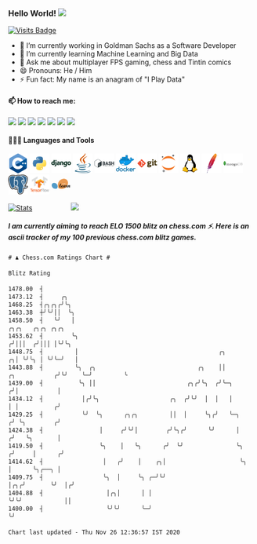   ### Hello World!  <img src="https://github.com/sciencepal/sciencepal/blob/master/assets/Hi.gif" width="29px">
  [![Visits Badge](https://badges.pufler.dev/visits/sciencepal/sciencepal)](https://badges.pufler.dev/visits/sciencepal/sciencepal)
  
  - 🔭 I’m currently working in Goldman Sachs as a Software Developer
  - 🌱 I’m currently learning Machine Learning and Big Data
  - 💬 Ask me about multiplayer FPS gaming, chess and Tintin comics
  - 😄 Pronouns: He / Him
  - ⚡ Fun fact: My name is an anagram of "I Play Data"
  
  #### 📫 How to reach me:   
  [<img src="https://upload.wikimedia.org/wikipedia/commons/8/83/Steam_icon_logo.svg" width="3.5%"/>](https://steamcommunity.com/id/mongocds/)
  [<img src="https://github.com/sciencepal/sciencepal/blob/master/assets/discord-round.svg" width="3.5%"/>](https://discord.gg/MnUUbHe)
  [<img src="https://img.icons8.com/color/48/000000/twitter.png" width="3.5%"/>](https://twitter.com/sciencepal)
  [<img src="https://img.icons8.com/color/48/000000/linkedin.png" width="3.5%"/>](https://www.linkedin.com/in/adityapal1/)
  [<img src="https://img.icons8.com/fluent/48/000000/facebook-new.png" width="3.5%"/>](https://www.facebook.com/sciencepal/)
  [<img src="https://img.icons8.com/fluent/48/000000/instagram-new.png" width="3.5%"/>](https://www.instagram.com/aditya_sciencepal/)
  <a href="mailto:aditya.pal.science@gmail.com"> <img src="https://img.icons8.com/fluent/48/000000/gmail.png" width="3.5%"/> </a>
  
  #### 👨🏻‍💻 Languages and Tools <br />
  <code><img height="40" src="https://raw.githubusercontent.com/github/explore/80688e429a7d4ef2fca1e82350fe8e3517d3494d/topics/cpp/cpp.png"></code>
  <code><img height="40" src="https://raw.githubusercontent.com/github/explore/80688e429a7d4ef2fca1e82350fe8e3517d3494d/topics/python/python.png"></code>
  <code><img height="40" src="https://raw.githubusercontent.com/github/explore/80688e429a7d4ef2fca1e82350fe8e3517d3494d/topics/django/django.png"></code>
  <code><img height="40" src="https://raw.githubusercontent.com/github/explore/80688e429a7d4ef2fca1e82350fe8e3517d3494d/topics/java/java.png"></code>
  <code><img height="40" src="https://raw.githubusercontent.com/github/explore/80688e429a7d4ef2fca1e82350fe8e3517d3494d/topics/bash/bash.png"></code>
  <code><img height="40" src="https://raw.githubusercontent.com/github/explore/80688e429a7d4ef2fca1e82350fe8e3517d3494d/topics/docker/docker.png"></code>
  <code><img height="40" src="https://raw.githubusercontent.com/github/explore/80688e429a7d4ef2fca1e82350fe8e3517d3494d/topics/git/git.png"></code>
  <code><img height="40" src="https://raw.githubusercontent.com/github/explore/80688e429a7d4ef2fca1e82350fe8e3517d3494d/topics/jupyter-notebook/jupyter-notebook.png"></code>
  <code><img height="40" src="https://raw.githubusercontent.com/github/explore/80688e429a7d4ef2fca1e82350fe8e3517d3494d/topics/linux/linux.png"></code>
  <code><img height="40" src="https://raw.githubusercontent.com/github/explore/80688e429a7d4ef2fca1e82350fe8e3517d3494d/topics/maven/maven.png"></code>
  <code><img height="40" src="https://raw.githubusercontent.com/github/explore/80688e429a7d4ef2fca1e82350fe8e3517d3494d/topics/mongodb/mongodb.png"></code>
  <code><img height="40" src="https://raw.githubusercontent.com/github/explore/80688e429a7d4ef2fca1e82350fe8e3517d3494d/topics/postgresql/postgresql.png"></code>
  <code><img height="40" src="https://raw.githubusercontent.com/github/explore/80688e429a7d4ef2fca1e82350fe8e3517d3494d/topics/tensorflow/tensorflow.png"></code>
  <code><img height="40" src="https://raw.githubusercontent.com/github/explore/80688e429a7d4ef2fca1e82350fe8e3517d3494d/topics/scikit-learn/scikit-learn.png"></code>
  
  [![Stats](https://github-readme-stats.vercel.app/api?username=sciencepal&show_icons=true&theme=radical)](https://github-readme-stats.vercel.app/api?username=sciencepal&show_icons=true&theme=radical)&nbsp; &nbsp; &nbsp; &nbsp; &nbsp; &nbsp; &nbsp; &nbsp; &nbsp; &nbsp; <img src="https://github.com/sciencepal/sciencepal/blob/master/assets/saved.gif" width="195">
  
  ##### I am currently aiming to reach ELO 1500 blitz on chess.com ⚡. Here is an ascii tracker of my 100 previous chess.com blitz games.

  ```
  # ♟︎ Chess.com Ratings Chart #
  
  Blitz Rating

 1478.00  ┤
 1473.12  ┤     ╭╮
 1468.25  ┤╭╮╭╮╭╯╰╮
 1463.38  ┼╯╰╯││  ╰╮
 1458.50  ┤   ╰╯   │                                                                         ╭╮╭╮   ╭╮╭╮ ╭╮╭╮
 1453.62  ┤        ╰╮                                                                       ╭╯│││  ╭╯│││ │╰╯╰╮
 1448.75  ┤         │                                        ╭╮                           ╭╮│ ╰╯╰╮ │ ╰╯╰─╯   │
 1443.88  ┤         ╰╮  ╭╮                             ╭╮    ││             ╭╮           ╭╯╰╯    ╰─╯         ╰
 1439.00  ┤          ╰╮ ││                          ╭╮╭╯╰╮  ╭╯╰─╮          ╭╯│           │
 1434.12  ┤           │╭╯╰╮                    ╭╮  ╭╯╰╯  │  │   │          │ │          ╭╯
 1429.25  ┤           ╰╯  ╰╮      ╭╮╭╮         ││  │     ╰╮╭╯   ╰─╮       ╭╯ ╰╮        ╭╯
 1424.38  ┤                │     ╭╯╰╯│        ╭╯╰╮╭╯      ╰╯      │      ╭╯   ╰╮       │
 1419.50  ┤                ╰╮    │   ╰╮      ╭╯  ╰╯               ╰╮    ╭╯     │      ╭╯
 1414.62  ┤                 │   ╭╯    │    ╭╮│                     ╰╮   │      ╰╮╭──╮ │
 1409.75  ┤                 ╰╮  │     ╰╮ ╭─╯╰╯                      │╭╮╭╯       ╰╯  │╭╯
 1404.88  ┤                  │╭╮│      │ │                          ╰╯╰╯            ││
 1400.00  ┤                  ╰╯╰╯      ╰─╯                                          ╰╯

Chart last updated - Thu Nov 26 12:36:57 IST 2020  
  ```
  
